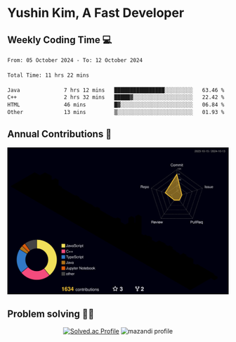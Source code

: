 # Yushin Kim, A Fast Developer

## Weekly Coding Time 💻

<!--START_SECTION:waka-->

```txt
From: 05 October 2024 - To: 12 October 2024

Total Time: 11 hrs 22 mins

Java              7 hrs 12 mins   ████████████████░░░░░░░░░   63.46 %
C++               2 hrs 32 mins   █████▓░░░░░░░░░░░░░░░░░░░   22.42 %
HTML              46 mins         █▓░░░░░░░░░░░░░░░░░░░░░░░   06.84 %
Other             13 mins         ▒░░░░░░░░░░░░░░░░░░░░░░░░   01.93 %
```

<!--END_SECTION:waka-->

## Annual Contributions 🏃

![](./profile-3d-contrib/profile-night-rainbow.svg)

## Problem solving 👨‍💻

<div align="center">

[![Solved.ac Profile](http://mazassumnida.wtf/api/v2/generate_badge?boj=kys010306)](https://solved.ac/kys010306)
![mazandi profile](http://mazandi.herokuapp.com/api?handle=kys010306&theme=dark)

</div>
